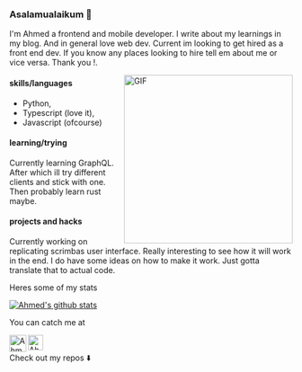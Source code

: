 ### Asalamualaikum 👋 
I'm Ahmed a frontend and mobile developer. I write about my learnings in my blog. And in general love web dev.
Current im looking to get hired as a front end dev. If you know any places looking to hire tell em about me or vice versa.
Thank you !.

<img align="right" alt="GIF" height="300px" src="https://media.giphy.com/media/xT9IgzoKnwFNmISR8I/giphy.gif" />

#### skills/languages
* Python, 
* Typescript (love it), 
* Javascript (ofcourse)


#### learning/trying
Currently learning GraphQL. After which ill try different clients and stick with one. Then probably learn rust maybe.



#### projects and hacks
Currently working on replicating scrimbas user interface. Really interesting to see how it will work in the end. I do have some ideas on how to make it work. Just gotta translate that to actual code.



Heres some of my stats 

[![Ahmed's github stats](https://github-readme-stats.vercel.app/api?username=AhmedKhattak)](https://github.com/AhmedKhattak/github-readme-stats)

You can catch me at

<a href="https://dev.to/ahmedrafiullahk">
 <img align="left" src="https://d2fltix0v2e0sb.cloudfront.net/dev-badge.svg" alt="Ahmed Rafiullah's DEV Profile" height="30" width="30">
</a>     

<a href="https://www.linkedin.com/in/ahmedkhattak/">
   <img align="left" alt="Ahmed's LinkdeIN" width="27px" src="https://cdn.jsdelivr.net/npm/simple-icons@v3/icons/linkedin.svg" />
</a>

<br/>

Check out my repos ⬇️  



